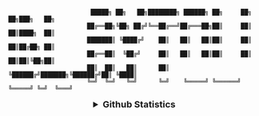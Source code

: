 


                           █████╗ ██╗   ██╗████████╗ ██████╗ ██╗     ██╗   ██╗███╗   ██╗
                          ██╔══██╗╚██╗ ██╔╝╚══██╔══╝██╔═══██╗██║     ██║   ██║████╗  ██║
                          ███████║ ╚████╔╝    ██║   ██║   ██║██║     ██║   ██║██╔██╗ ██║
                          ██╔══██║  ╚██╔╝     ██║   ██║   ██║██║     ██║   ██║██║╚██╗██║
                          ██║  ██║   ██║      ██║   ╚██████╔╝███████╗╚██████╔╝██║ ╚████║
                          ╚═╝  ╚═╝   ╚═╝      ╚═╝    ╚═════╝ ╚══════╝ ╚═════╝ ╚═╝  ╚═══╝
                                                              




<details align="center">
  <summary style="font-weight: bold; font-size: 18px">Github Statistics</summary>

  ![Aytolun's Github Statistics](https://github-readme-stats.vercel.app/api?username=aytolun&show_icons=true&theme=radical)
  ![The languages most used by Aytolun](https://github-readme-stats.vercel.app/api/top-langs/?username=aytolun&layout=compact&theme=radical)

</details>
